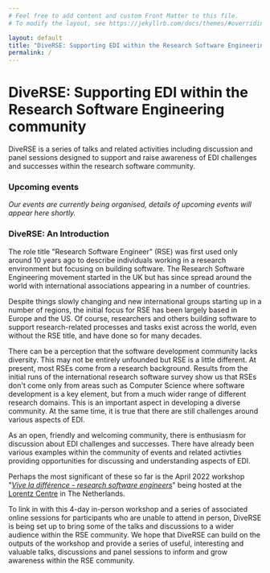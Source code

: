 ```yaml
---
# Feel free to add content and custom Front Matter to this file.
# To modify the layout, see https://jekyllrb.com/docs/themes/#overriding-theme-defaults

layout: default
title: "DiveRSE: Supporting EDI within the Research Software Engineering community"
permalink: /
---
```


# DiveRSE: Supporting EDI within the Research Software Engineering community

DiveRSE is a series of talks and related activities including discussion and
panel sessions designed to support and raise awareness of EDI challenges and
successes within the research software community.

### Upcoming events

_Our events are currently being organised, details of upcoming events will
appear here shortly._

### DiveRSE: An Introduction

The role title "Research Software Engineer" (RSE) was first used only around 10
years ago to describe individuals working in a research environment but
focusing on building software. The Research Software Engineering movement
started in the UK but has since spread around the world with international
associations appearing in a number of countries.

Despite things slowly changing and new international groups starting up in a
number of regions, the initial focus for RSE has been largely based in Europe
and the US. Of course, researchers and others building software to support
research-related processes and tasks exist across the world, even without the
RSE title, and have done so for many decades.

There can be a perception that the software development community lacks
diversity. This may not be entirely unfounded but RSE is a little different. At
present, most RSEs come from a research background. Results from the initial
runs of the international research software survey show us that RSEs don't come
only from areas such as Computer Science where software development is a key
element, but from a much wider range of different research domains. This is an
important aspect in developing a diverse community. At the same time, it is
true that there are still challenges around various aspects of EDI.

As an open, friendly and welcoming community, there is enthusiasm for
discussion about EDI challenges and successes. There have already been various
examples within the community of events and related activties providing
opportunities for discussing and understanding aspects of EDI.

Perhaps the most significant of these so far is the April 2022 workshop "[_Vive
la différence - research software
engineers_](https://www.researchsoft.org/events/2022-04/)" being hosted at the
[Lorentz Centre](https://www.lorentzcenter.nl/about-us.html) in The
Netherlands.

To link in with this 4-day in-person workshop and a series of associated online
sessions for participants who are unable to attend in person, DiveRSE is being
set up to bring some of the talks and discussions to a wider audience within
the RSE community. We hope that DiveRSE can build on the outputs of the
workshop and provide a series of useful, interesting and valuable talks,
discussions and panel sessions to inform and grow awareness within the RSE
community.

